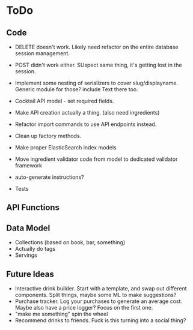ToDo
====

Code
----
* DELETE doesn't work. Likely need refactor on the entire database session management.
* POST didn't work either. SUspect same thing, it's getting lost in the session.
* Implement some nesting of serializers to cover slug/displayname. Generic module for those? include Text there too.
* Cocktail API model - set required fields.
* Make API creation actually a thing. (also need ingredients)
* Refactor import commands to use API endpoints instead.
* Clean up factory methods.

* Make proper ElasticSearch index models
* Move ingredient validator code from model to dedicated validator framework
* auto-generate instructions?
* Tests 

API Functions
-------------


Data Model
----------
* Collections (based on book, bar, something)
* Actually do tags
* Servings

Future Ideas
------------
* Interactive drink builder. Start with a template, and swap out different
  components. Split things, maybe some ML to make suggestions?
* Purchase tracker. Log your purchases to generate an average cost. Maybe
  also have a price logger? Focus on the first one.
* "make me something" spin the wheel
* Recommend drinks to friends. Fuck is this turning into a social thing?